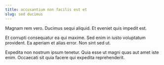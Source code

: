 ```yaml
---
title: accusantium non facilis est et
slug: sed ducimus
---
```


Magnam rem vero. Ducimus sequi aliquid. Et eveniet quis impedit est.

Et corrupti consequatur ea qui maxime. Sed enim in iusto voluptatum provident. Ea aperiam et alias error. Non sint sed ut.

Expedita non nostrum ipsum tenetur. Quia esse ut magni quas aut amet iste enim. Occaecati sit quia facere qui expedita reprehenderit.
